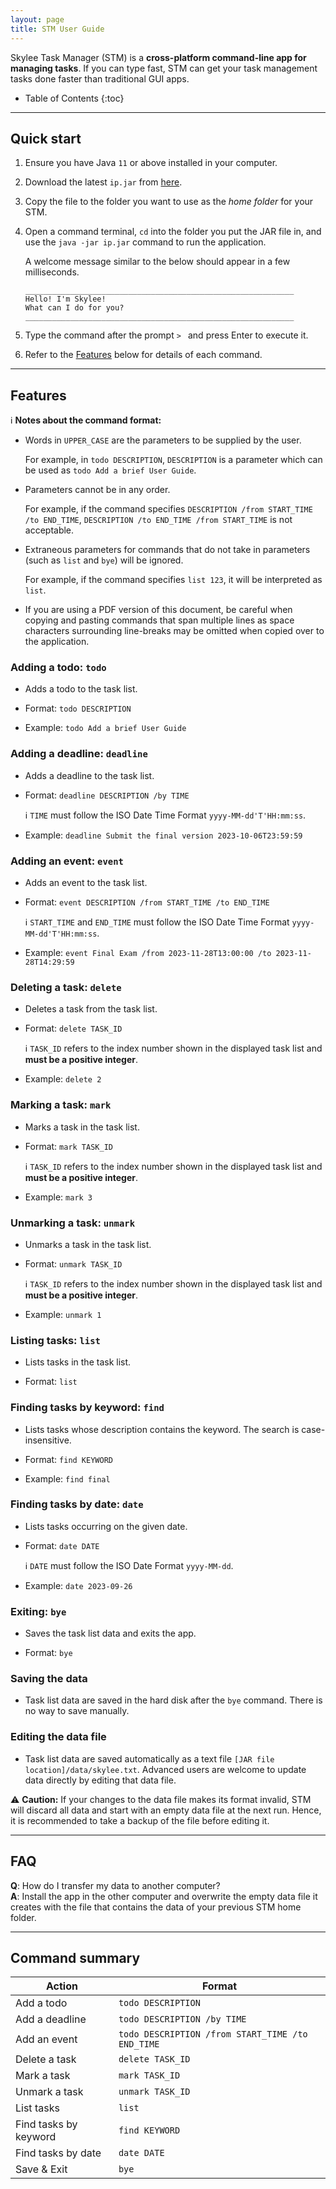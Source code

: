 ```yaml
---
layout: page
title: STM User Guide
---
```


Skylee Task Manager (STM) is a **cross-platform command-line app for managing tasks**. If you can type fast, STM can get your task management tasks done faster than traditional GUI apps.

- Table of Contents
{:toc}

---

## Quick start

1. Ensure you have Java `11` or above installed in your computer.
1. Download the latest `ip.jar` from [here](https://github.com/skylee03/ip/releases).
1. Copy the file to the folder you want to use as the _home folder_ for your STM.
1. Open a command terminal, `cd` into the folder you put the JAR file in, and use the `java -jar ip.jar` command to run the application.

    A welcome message similar to the below should appear in a few milliseconds.
    ```
    ____________________________________________________________
    Hello! I'm Skylee!
    What can I do for you?
    ____________________________________________________________
    ```

1. Type the command after the prompt `> ` and press Enter to execute it.
1. Refer to the [Features](#features) below for details of each command.

---

## Features

:information_source: **Notes about the command format:**

* Words in `UPPER_CASE` are the parameters to be supplied by the user.
  
  For example, in `todo DESCRIPTION`, `DESCRIPTION` is a parameter which can be used as `todo Add a brief User Guide`.

* Parameters cannot be in any order.
  
  For example, if the command specifies `DESCRIPTION /from START_TIME /to END_TIME`, `DESCRIPTION /to END_TIME /from START_TIME` is not acceptable.

* Extraneous parameters for commands that do not take in parameters (such as `list` and `bye`) will be ignored.
  
  For example, if the command specifies `list 123`, it will be interpreted as `list`.

* If you are using a PDF version of this document, be careful when copying and pasting commands that span multiple lines as space characters surrounding line-breaks may be omitted when copied over to the application.

### Adding a todo: `todo`

* Adds a todo to the task list.

* Format: `todo DESCRIPTION​`

* Example: `todo Add a brief User Guide`

### Adding a deadline: `deadline`

* Adds a deadline to the task list.

* Format: `deadline DESCRIPTION /by TIME`
  
  :information_source: `TIME` must follow the ISO Date Time Format `yyyy-MM-dd'T'HH:mm:ss`.

* Example: `deadline Submit the final version 2023-10-06T23:59:59`

### Adding an event: `event`

* Adds an event to the task list.

* Format: `event DESCRIPTION /from START_TIME /to END_TIME`

  :information_source: `START_TIME` and `END_TIME` must follow the ISO Date Time Format `yyyy-MM-dd'T'HH:mm:ss`.

* Example: `event Final Exam /from 2023-11-28T13:00:00 /to 2023-11-28T14:29:59`

### Deleting a task: `delete`

* Deletes a task from the task list.

* Format: `delete TASK_ID`

  :information_source: `TASK_ID` refers to the index number shown in the displayed task list and **must be a positive integer**.

* Example: `delete 2`

### Marking a task: `mark`

* Marks a task in the task list.

* Format: `mark TASK_ID`

  :information_source: `TASK_ID` refers to the index number shown in the displayed task list and **must be a positive integer**.

* Example: `mark 3`

### Unmarking a task: `unmark`

* Unmarks a task in the task list.

* Format: `unmark TASK_ID`

  :information_source: `TASK_ID` refers to the index number shown in the displayed task list and **must be a positive integer**.

* Example: `unmark 1`

### Listing tasks: `list`

* Lists tasks in the task list.

* Format: `list`

### Finding tasks by keyword: `find`

* Lists tasks whose description contains the keyword. The search is case-insensitive.

* Format: `find KEYWORD`

* Example: `find final`

### Finding tasks by date: `date`

* Lists tasks occurring on the given date.

* Format: `date DATE`

  :information_source: `DATE` must follow the ISO Date Format `yyyy-MM-dd`.

* Example: `date 2023-09-26`

### Exiting: `bye`

* Saves the task list data and exits the app.

* Format: `bye`

### Saving the data

* Task list data are saved in the hard disk after the `bye` command. There is no way to save manually.

### Editing the data file

* Task list data are saved automatically as a text file `[JAR file location]/data/skylee.txt`. Advanced users are welcome to update data directly by editing that data file.

:warning: **Caution:**
If your changes to the data file makes its format invalid, STM will discard all data and start with an empty data file at the next run. Hence, it is recommended to take a backup of the file before editing it.

---

## FAQ

**Q**: How do I transfer my data to another computer?<br>
**A**: Install the app in the other computer and overwrite the empty data file it creates with the file that contains the data of your previous STM home folder.

---

## Command summary

Action | Format
-|-
Add a todo | `todo DESCRIPTION`
Add a deadline | `todo DESCRIPTION /by TIME`
Add an event | `todo DESCRIPTION /from START_TIME /to END_TIME`
Delete a task | `delete TASK_ID`
Mark a task | `mark TASK_ID`
Unmark a task | `unmark TASK_ID`
List tasks | `list`
Find tasks by keyword | `find KEYWORD`
Find tasks by date | `date DATE`
Save & Exit | `bye`